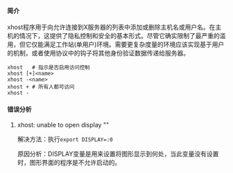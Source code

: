 #### 简介

xhost程序用于向允许连接到X服务器的列表中添加或删除主机名或用户名。在主机的情况下，这提供了隐私控制和安全的基本形式。尽管它确实限制了最严重的滥用，但它仅能满足工作站(单用户)环境。需要更复杂度量的环境应该实现基于用户的机制，或者使用协议中的钩子将其他身份验证数据传递给服务器。

```
xhost	# 指示是否启用访问控制
xhost [+]<name>
xhost -<name>
xhost +	# 所有人都可访问
xhost -
```

#### 错误分析

1. xhost:  unable to open display ""

   解决方法：执行`export DISPLAY=:0`

   原因分析：DISPLAY变量是用来设置将图形显示到何处，当此变量没有设置时，图形界面的程序是不允许启动的。
